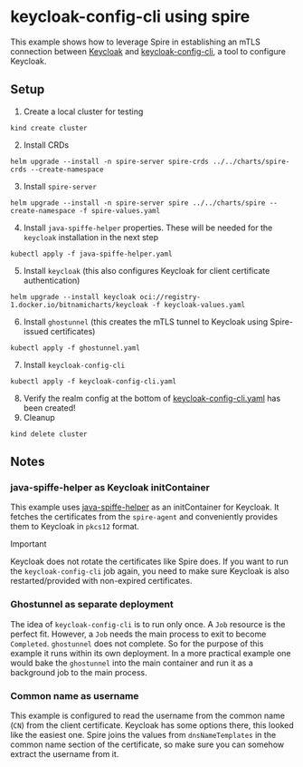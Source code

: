 # keycloak-config-cli using spire

This example shows how to leverage Spire in establishing an mTLS connection
between [Keycloak](https://www.keycloak.org/) and [keycloak-config-cli](https://github.com/adorsys/keycloak-config-cli),
a tool to configure Keycloak.

## Setup

1. Create a local cluster for testing

```shell
kind create cluster
```

2. Install CRDs

```shell
helm upgrade --install -n spire-server spire-crds ../../charts/spire-crds --create-namespace
```

3. Install `spire-server`

```shell
helm upgrade --install -n spire-server spire ../../charts/spire --create-namespace -f spire-values.yaml
```

4. Install `java-spiffe-helper` properties. These will be needed for the `keycloak` installation in the next step

```shell
kubectl apply -f java-spiffe-helper.yaml
```

5. Install `keycloak` (this also configures Keycloak for client certificate authentication)

```shell
helm upgrade --install keycloak oci://registry-1.docker.io/bitnamicharts/keycloak -f keycloak-values.yaml
```

6. Install `ghostunnel` (this creates the mTLS tunnel to Keycloak using Spire-issued certificates)

```shell
kubectl apply -f ghostunnel.yaml
```

7. Install `keycloak-config-cli`

```shell
kubectl apply -f keycloak-config-cli.yaml
```

8. Verify the realm config at the bottom of [keycloak-config-cli.yaml](./keycloak-config-cli.yaml) has been created!
9. Cleanup

```shell
kind delete cluster
```

## Notes

### java-spiffe-helper as Keycloak initContainer

This example uses [java-spiffe-helper](https://github.com/spiffe/java-spiffe/tree/main/java-spiffe-helper) as an
initContainer for Keycloak. It fetches the certificates from the `spire-agent` and conveniently provides them to
Keycloak in `pkcs12` format.

> [!IMPORTANT]
> Keycloak does not rotate the certificates like Spire does. If you want to run the `keycloak-config-cli`
> job again, you need to make sure Keycloak is also restarted/provided with non-expired certificates.

### Ghostunnel as separate deployment

The idea of `keycloak-config-cli` is to run only once. A `Job` resource is the perfect fit. However, a `Job` needs the
main process to exit to become `Completed`. `ghostunnel` does not complete. So for the purpose of this example it runs
within its own deployment. In a more practical example one would bake the `ghostunnel` into the main container and run
it as a background job to the main process.

### Common name as username

This example is configured to read the username from the common name (`CN`) from the client certificate. Keycloak has
some options there, this looked like the easiest one. Spire joins the values from `dnsNameTemplates` in the
common name section of the certificate, so make sure you can somehow extract the username from it.
